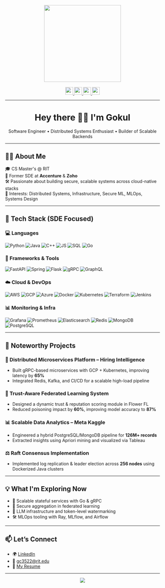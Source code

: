 <div align="center">
  <img height="250" src="https://user-images.githubusercontent.com/74038190/235224431-e8c8c12e-6826-47f1-89fb-2ddad83b3abf.gif"  />
</div>


<br/>

<div align="center">
  <a href="https://www.linkedin.com/in/gokul-naveen/" target="_blank">
    <img src="https://img.shields.io/badge/LinkedIn-blue?logo=linkedin&style=for-the-badge&logoColor=white" height="25" />
  </a>
  <a href="mailto:gokulnaveen2708@gmail.com">
    <img src="https://img.shields.io/badge/Gmail-D14836?logo=gmail&style=for-the-badge&logoColor=white" height="25" />
  </a>
  <a href="https://github.com/GokulNaveen2708" target="_blank">
    <img src="https://img.shields.io/badge/GitHub-000?logo=github&style=for-the-badge&logoColor=white" height="25" />
  </a>
  <a href="https://drive.google.com/file/d/1bvIAlVfWN7oPgn_y22n73wuWhdqpbVBV/view" target="_blank">
    <img src="https://img.shields.io/badge/Resume-0A66C2?style=for-the-badge&logo=google-drive&logoColor=white" height="25" />
  </a>
</div>

---

<h1 align="center">Hey there 👋🏼 I'm Gokul</h1>

<p align="center">
  Software Engineer • Distributed Systems Enthusiast • Builder of Scalable Backends
</p>

---

## 👨‍💻 About Me

🎓 CS Master's @ RIT  
💼 Former SDE at **Accenture** & **Zoho**  
🛠 Passionate about building secure, scalable systems across cloud-native stacks  
🧠 Interests: Distributed Systems, Infrastructure, Secure ML, MLOps, Systems Design

---

## 🔧 Tech Stack (SDE Focused)

### 💻 Languages
![Python](https://skillicons.dev/icons?i=python)
![Java](https://skillicons.dev/icons?i=java)
![C++](https://skillicons.dev/icons?i=cpp)
![JS](https://skillicons.dev/icons?i=javascript)
![SQL](https://skillicons.dev/icons?i=mysql)
![Go](https://skillicons.dev/icons?i=go)

### 🔨 Frameworks & Tools
![FastAPI](https://skillicons.dev/icons?i=fastapi)
![Spring](https://skillicons.dev/icons?i=spring)
![Flask](https://skillicons.dev/icons?i=flask)
![gRPC](https://img.shields.io/badge/gRPC-4285F4?logo=google&logoColor=white&style=flat-square)
![GraphQL](https://skillicons.dev/icons?i=graphql)

### ☁️ Cloud & DevOps
![AWS](https://skillicons.dev/icons?i=aws)
![GCP](https://skillicons.dev/icons?i=gcp)
![Azure](https://skillicons.dev/icons?i=azure)
![Docker](https://skillicons.dev/icons?i=docker)
![Kubernetes](https://skillicons.dev/icons?i=kubernetes)
![Terraform](https://skillicons.dev/icons?i=terraform)
![Jenkins](https://skillicons.dev/icons?i=jenkins)

### 📊 Monitoring & Infra
![Grafana](https://skillicons.dev/icons?i=grafana)
![Prometheus](https://skillicons.dev/icons?i=prometheus)
![Elasticsearch](https://skillicons.dev/icons?i=elasticsearch)
![Redis](https://skillicons.dev/icons?i=redis)
![MongoDB](https://skillicons.dev/icons?i=mongodb)
![PostgreSQL](https://skillicons.dev/icons?i=postgres)

---

## 🧩 Noteworthy Projects

### 🚀 Distributed Microservices Platform – Hiring Intelligence
- Built gRPC-based microservices with GCP + Kubernetes, improving latency by **65%**
- Integrated Redis, Kafka, and CI/CD for a scalable high-load pipeline

### 🔐 Trust-Aware Federated Learning System
- Designed a dynamic trust & reputation scoring module in Flower FL
- Reduced poisoning impact by **60%**, improving model accuracy to **87%**

### 📊 Scalable Data Analytics – Meta Kaggle
- Engineered a hybrid PostgreSQL/MongoDB pipeline for **126M+ records**
- Extracted insights using Apriori mining and visualized via Tableau

### ⚖️ Raft Consensus Implementation
- Implemented log replication & leader election across **256 nodes** using Dockerized Java clusters

---

## 💡 What I'm Exploring Now

- 🌱 Scalable stateful services with Go & gRPC  
- 🔐 Secure aggregation in federated learning  
- 🧠 LLM infrastructure and token-level watermarking  
- 🛠 MLOps tooling with Ray, MLflow, and Airflow  

---

## 📫 Let’s Connect

- 🌍 [LinkedIn](https://www.linkedin.com/in/gokul-naveen/)
- 💌 gc3522@rit.edu
- 🧾 [My Resume](https://drive.google.com/file/d/1bvIAlVfWN7oPgn_y22n73wuWhdqpbVBV/view)

---

<div align="center">
  <img src="https://visitor-badge.laobi.icu/badge?page_id=GokulNaveen2708" />
</div>
